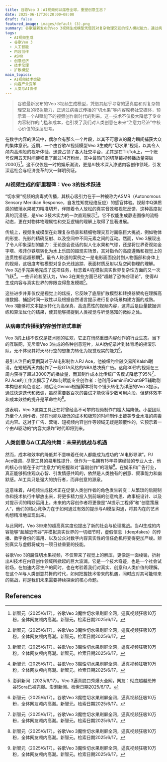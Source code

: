 ```yaml
---
title: 谷歌Veo 3：AI视频何以席卷全球，重塑创意生态？
date: 2025-06-17T20:20:00+08:00
draft: false
featured_image: images/default (3).png
summary: 谷歌最新发布的Veo 3视频生成模型凭借其对复杂物理交互的惊人模拟能力，通过病毒式传播的“切水果”等ASMR内容，迅速成为社交媒体的焦点，彰显了AI视频技术的巨大进步。该技术不仅能以极低成本高效产出专业级视频，预示着内容创作范式的深刻变革，也促使人们重新审视人类创意在由AI驱动的“注意力经济”中的核心价值与未来挑战。
tags: 
  - AI视频生成
  - 谷歌Veo 3
  - 人工智能
  - 内容创作
  - ASMR
  - 创意经济
  - 技术伦理
  - 扩散模型
main_topics: 
  - AI视频技术突破
  - 内容产业变革
  - 人类与AI协作
---
```


> 谷歌最新发布的Veo 3视频生成模型，凭借其超乎寻常的逼真度和对复杂物理交互的模拟能力，正通过病毒式传播的“切水果”等内容席卷社交媒体，预示着一个AI赋能下的视频创作新时代的到来。这一技术不仅极大降低了专业内容制作的门槛和成本，也引发了我们对人类创意在未来“注意力经济”中核心价值的深层思考。

在数字内容的洪流中，偶尔会有那么一个片段，以其不可思议的魔力瞬间捕获大众的集体意识。近期，一个由谷歌AI视频模型Veo 3生成的“切水果”视频，以其令人颅内高潮般的视听体验，迅速占领了各大社交平台，尤其是在TikTok上，一个账号仅用五天时间便积累了超过14万粉丝，其中最热门的切草莓视频播放量突破2000万[^1]。这不仅仅是一时的娱乐潮流，更是AI技术深入渗透内容创作领域，引发深远社会与经济变革的又一鲜明例证。

### AI视频生成的新里程碑：Veo 3的技术跃进

“切水果”视频的病毒式传播，其核心吸引力在于一种被称为ASMR（Autonomous Sensory Meridian Response，自发性知觉经络反应）的感官体验。视频中Q弹质感的玻璃水果被刀精准切开，伴随着令人放松的真实音效和视觉反馈，这种高度拟真的沉浸感，是Veo 3技术实力的一次直观展示[^1]。它不仅能生成静态图像的流畅动态，更在对物体物理属性和交互逻辑的理解上取得了显著进展。

传统上，视频生成模型在处理复杂场景和精细物理交互时面临巨大挑战，例如物体的形变、光影的精确反射、以及空间中不同元素之间的互动。然而，Veo 3展现出了令人印象深刻的能力：无论是会说话的拟人化水果和气球，还是将世界奇观如金字塔、埃菲尔铁塔转化为水上乐园的超现实场景，其对指令的高度遵循和视觉上的连贯性都远超预期[^1]。最令人称道的案例之一是电影画面投射到人物面部和身体上的视频，这极度考验模型对复杂光线追踪、表面材质反射以及空间物理的理解。Veo 3近乎完美地完成了这项任务，标志着AI在模拟真实世界复杂性方面的又一次飞跃[^1]。一些评论甚至认为，Veo 3在某些方面已经“超越了恐怖谷理论”，使得AI生成内容与真实世界的界限变得愈发模糊[^4]。

这些进步并非仅仅是视觉上的炫技，它反映了底层扩散模型和转换器架构在理解高维数据、捕捉时间一致性以及根据自然语言提示进行复杂场景构建方面的成熟。Veo 3能够将文本提示转化为高保真、高连贯性的视频内容，这背后是巨量数据训练和算法优化的结果，使其能够捕捉到人类视觉与听觉感知的微妙之处。

### 从病毒式传播到内容创作范式革新

Veo 3的上线不仅仅是技术圈的狂欢，它正在悄然重塑内容创作的行业生态。当下的互联网，充斥着Veo 3生成的各种创意短片，从AI伪纪录片到体育场的摇滚乐队，无不体现其将天马行空的想象力转化为视觉现实的能力[^1]。

最引人注目的案例莫过于AI电影制作人PJ Ace，他被纽约金融交易所Kalshi聘请，在短短两天内制作了一段GTA风格的NBA总决赛广告。这段30秒的视频在三周内获得了超过3000万的播放量，而其制作成本比传统广告模式降低了95%[^1]。PJ Ace的工作流揭示了AI如何赋能专业创作者：他利用Gemini和ChatGPT辅助剧本构思和角色设定，随后让Gemini根据脚本将每个镜头转化为详细的Veo 3提示。通过快速迭代和微调，虽然需要数百次的尝试才能获得少数可用片段，但整体效率和成本效益的提升是革命性的[^1]。

这表明，Veo 3这类工具正在将曾经高不可攀的视频制作门槛大幅降低。小型团队乃至个人创作者，现在也能以极低的成本和极短的时间制作出媲美专业水准的病毒式内容。这对于广告、营销、短视频内容创作等领域无疑是颠覆性的，它预示着一个由AI驱动的“内容大爆炸”时代即将到来。

### 人类创意与AI工具的共舞：未来的挑战与机遇

然而，成本和效率的降低并不意味着任何人都能成为成功的“AI电影导演”。PJ Ace强调，尽管工具的易用性提升，但作为一名拥有15年导演经验的专业人士，他的核心价值在于对“注意力”的把握和对“喜剧创作”的理解[^1]。在娱乐和广告行业，真正能够抓住观众心智、引发情感共鸣的，依然是人类独有的创意、叙事能力和幽默感。AI工具只是强大的执行者，而非创意的源泉。

这意味着，AI视频生成技术正在促使人类创作者的角色发生转变：从繁琐的后期制作和技术执行中解放出来，将更多精力投入到前端的创意构思、故事板设计、以及对提示词的精妙运用上。未来的内容创作者将更像是“AI提示工程师”和“创意策展人”，他们的核心竞争力在于如何通过有效的提示与AI模型沟通，将其内在的艺术构想精准地呈现出来。

与此同时，Veo 3带来的超高真实度也提出了新的社会与伦理挑战。当AI生成的内容能够“超越恐怖谷”并模拟真实世界的一切细节时，虚假信息（deepfakes）的传播、数字身份的滥用、以及公众对数字内容真实性的信任危机将变得更加严峻。辨别真实与虚假将成为一项日益重要的技能。

谷歌Veo 3的魔性切水果视频，不仅带来了视觉上的解压，更像是一面棱镜，折射出AI技术在内容创作领域所掀起的巨大波澜。它是一个技术奇迹，也是一个社会试验场，在加速内容生产的同时，也在考验着我们对真实、创意和人类价值的理解。在这个AI与人类创意共舞的时代，如何把握技术带来的机遇，同时应对其可能带来的挑战，将是我们未来需要持续探索的核心命题。

## References
[^1]: 新智元（2025/6/17）。谷歌Veo 3魔性切水果刷屏全网，逼真视频狂吸10万粉，全体网友颅内高潮。新智元。检索日期2025/6/17。
[^2]: 36氪（2025/6/17）。谷歌Veo 3魔性切水果刷屏全网，逼真视频狂吸10万粉，全体网友颅内高潮。36氪。检索日期2025/6/17。
[^3]: 网易订阅（2025/6/17）。谷歌Veo 3魔性切水果刷屏全网!逼真视频狂吸10万粉，全体网友颅内高潮。网易新闻。检索日期2025/6/17。
[^4]: 澎湃新闻（2025/6/17）。Veo 3逼真脱口秀爆火全网，网友：彻底超越恐怖谷!Sora已被完爆。澎湃新闻。检索日期2025/6/17。
[^5]: 腾讯新闻（2025/5/21）。练习时长两年半，谷歌Veo 3刷屏，我们花900元做了一条AI"猫片"。腾讯新闻。检索日期2025/6/17。
[^6]: minchoi (2025/6/17). [X (Twitter) post by minchoi]. X. 检索日期2025/6/17。
[^7]: tanayj (2025/6/17). [X (Twitter) post by tanayj]. X. 检索日期2025/6/17。
[^8]: Google (2025/6/17). [X (Twitter) post by Google]. X. 检索日期2025/6/17。
